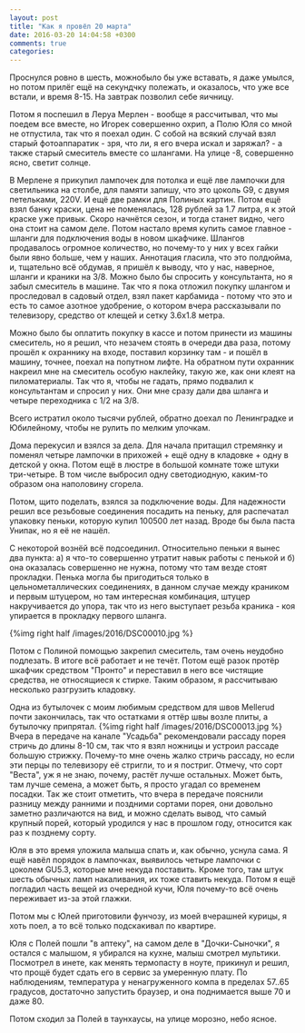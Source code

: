 ```yaml
---
layout: post
title: "Как я провёл 20 марта"
date: 2016-03-20 14:04:58 +0300
comments: true
categories: 
---
```

Проснулся ровно в шесть, можнобыло бы уже вставать, я даже умылся, но потом прилёг ещё на секундчку полежать, и оказалось, что уже все встали, и время 8-15. На завтрак позволил себе яичницу.

Потом я поспешил в Леруа Мерлен - вообще я рассчитывал, что мы поедем все вместе, но Игорек совершенно охрип, а Полю Юля со мной не отпустила, так что я поехал один. С собой на всякий случай взял старый фотоаппаратик - зря, что ли, я его вчера искал и заряжал? - а также старый смеситель вместе со шлангами. На улице -8, совершенно ясно, светит солнце.

В Мерлене я прикупил лампочек для потолка и ещё лве лампочки для светильника на столбе, для памяти запишу, что это цоколь G9, с двумя петельками, 220V. И ещё две рамки для Полиных картин. Потом ещё взял банку краски, цена не поменялась, 128 рублей за 1.7 литра, я к этой краске уже привык. Скоро начнётся сезон, и тогда станет видно, чего она стоит на самом деле. Потом настало время купить самое главное - шланги для подключения воды в новом шкафчике. Шлангов  продавалось огромное количество, но почему-то у них у всех гайки были явно больше, чем у наших. Аннотация гласила, что это полдюйма, и, тщательно всё обдумав, я пришёл к выводу, что у нас, наверное, шланги и краники на 3/8. Можно было бы спросить у консультанта, но я забыл смеситель в машине. Так что я пока отложил покупку шлангом и проследовал в садовый отдел, взял пакет карбамида - потому что это и есть то самое азотное удобрение, о котором вчера рассказывали по телевизору, средство от клещей и сетку 3.6х1.8 метра. 

Можно было бы оплатить покупку в кассе и потом принести из машины смеситель, но я решил, что незачем стоять в очереди два раза, потому прошёл к охраннику на входе, поставил корзинку там - и пошёл в машину, точнее, поехал на попутном лифте. На обратном пути охранник накреил мне на смеситель особую наклейку, такую же, как они клеят на пиломатериалы. Так что я, чтобы не гадать, прямо подвалил к консультантам и спросил у них. Они мне сразу дали два шланга и четыре переходника с 1/2 на 3/8.

Всего истратил около тысячи рублей, обратно доехал по Ленинградке и Юбилейному, чтобы не рулить по мелким улочкам.

Дома перекусил и взялся за дела. Для начала притащил стремянку и поменял четыре лампочки в прихожей + ещё одну в кладовке + одну в детской у окна. Потом ещё в люстре в большой комнате тоже штуки три-четыре. В том числе выбросил одну светодиодную, каким-то образом она наполовину сгорела.

Потом, щито поделать, взялся за подключение воды. Для надежности решил все резьбовые соединения посадить на пеньку, для распечатал упаковку пеньки, которую купил 100500 лет назад. Вроде бы была паста Унипак, но я её не нашёл. 

С некоторой вознёй всё подсоединил. Относительно пеньки я вынес два пункта: а) я что-то совершенно утратит навык работы с пенькой и б) она оказалась совершенно не нужна, потому что там везде стоят прокладки. Пенька могла бы пригодиться только в цельнометаллических соединениях, в данном случае между краником и первым штуцером, но там интересная комбинация, штуцер накручивается до упора, так что из него выступает резьба краника - коя упирается в прокладку первого шланга.

{%img right half /images/2016/DSC00010.jpg %}

Потом с Полиной помощью закрепил смеситель, там очень неудобно подлезать. В итоге всё работает и не течёт. Потом ещё разок протёр шкафчик средством "Пронто" и переставил в него все чистящие средства, не относящиеся к стирке. Таким образом, я рассчитываю несколько разгрузить кладовку.

Одна из бутылочек с моим любимым средством для швов Mellerud почти закончилась, так что остатками я оттёр швы возле плиты, а бутылочку припрятал. {%img right half /images/2016/DSC00013.jpg %}Вчера в передаче на канале "Усадьба" рекомендовали рассаду порея стричь до длины 8-10 см, так что я взял ножницы и устроил рассаде большую стрижку. Почему-то мне очень жалко стричь рассаду, но если эти перцы по телевизору её стригли, то и я постриг. Отмечу, что сорт "Веста", уж я не знаю, почему, растёт лучше остальных. Может быть, там лучше семена, а может быть, я просто угадал со временем посадки. Так же стоит отметить, что вчера в передаче пояснили разницу между ранними и поздними сортами порея, они довольно заметно различаются на вид, и можно сделать вывод, что самый крупный порей, который уродился у нас в прошлом году, относится как раз к позднему сорту.

Юля в это время уложила малыша спать и, как обычно, уснула сама. Я ещё навёл порядок в лампочках, выявилось четыре лампочки с цоколем GU5.3, которые мне некуда поставить. Кроме того, там штук шесть обычных ламп накаливания, их тоже ставить некуда. Потом я ещё погладил часть вещей из очередной кучи, Юля почему-то всё очень переживает из-за этой глажки.

Потом мы с Юлей приготовили фунчозу, из моей вчерашней курицы, я хоть поел, а то всё только подскакивал по квартире.

Юля с Полей пошли "в аптеку", на самом деле в "Дочки-Сыночки", я остался с малышом, я убирался на кухне, малыш смотрел мультики. Посмотрел в инете, как менять термопасту в ноуте, прикинул и решил, что прощё будет сдать его в сервис за умеренную плату. По наблюдениям, температура у ненагруженного компа в пределах 57..65 градусов, достаточно запустить браузер, и она поднимается выше 70 и даже 80.

Потом сходил за Полей в таунхаусы, на улице морозно, небо ясное.